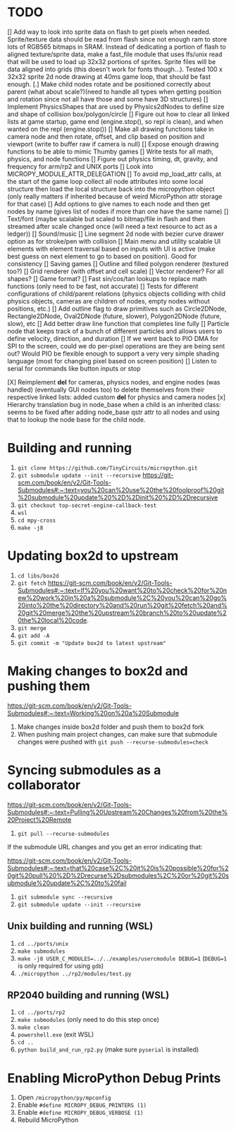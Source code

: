 # TODO
[] Add way to look into sprite data on flash to get pixels when needed. Sprite/texture data should be read from flash since not enough ram to store lots of RGB565 bitmaps in SRAM. Instead of dedicating a portion of flash to aligned texture/sprite data, make a fast_file module that uses lfs/unix read that will be used to load up 32x32 portions of sprites. Sprite files will be data aligned into grids (this doesn't work for fonts though...). Tested 100 x 32x32 sprite 2d node drawing at 40ms game loop, that should be fast enough.
[.] Make child nodes rotate and be positioned correctly about parent (what about scale?)(need to handle all types when getting position and rotation since not all have those and some have 3D structures)
[] Implement PhysicsShapes that are used by Physics2dNodes to define size and shape of collision box/polygon/circle
[] Figure out how to clear all linked lists at game startup, game end (engine.stop(), so repl is clean), and when wanted on the repl (engine.stop())
[] Make all drawing functions take in camera node and then rotate, offset, and clip based on position and viewport (write to buffer raw if camera is null)
[] Expose enough drawing functions to be able to mimic Thumby games
[] Write tests for all math, physics, and node functions
[] Figure out physics timing, dt, gravity, and frequency for arm/rp2 and UNIX ports
[] Look into MICROPY_MODULE_ATTR_DELEGATION
[] To avoid mp_load_attr calls, at the start of the game loop collect all node attributes into some local structure then load the local structure back into the micropython object (only really matters if inherited because of weird MicroPython attr storage for that case)
[] Add options to give names to each node and then get nodes by name (gives list of nodes if more than one have the same name)
[] Text/font (maybe scalable but scaled to bitmap/file in flash and then streamed after scale changed once (will need a text resource to act as a ledger))
[] Sound/music
[] Line segment 2d node with bezier curve drawer option as for stroke/pen with collision
[] Main menu and utility scalable UI elements with element traversal based on inputs with UI is active (make best guess on next element to go to based on position). Good for consistency
[] Saving games
[] Outline and filled polygon renderer (textured too?)
[] Grid renderer (with offset and cell scale)
[] Vector renderer? For all shapes?
[] Game format?
[] Fast sin/cos/tan lookups to replace math functions (only need to be fast, not accurate)
[] Tests for different configurations of child/parent relations (physics objects colliding with child physics objects, cameras are children of nodes, empty nodes without positions, etc.)
[] Add outline flag to draw primitives such as Circle2DNode, Rectangle2DNode, Oval2DNode (future, slower), Polygon2DNode (future, slow), etc
[] Add better draw line function that completes line fully
[] Particle node that keeps track of a bunch of different particles and allows users to define velocity, direction, and duration
[] If we went back to PIO DMA for SPI to the screen, could we do per-pixel operations are they are being sent out? Would PIO be flexible enough to support a very very simple shading language (most for changing pixel based on screen position)
[] Listen to serial for commands like button inputs or stop

[X] Reimplement __del__ for cameras, physics nodes, and engine nodes (was handled) (eventually GUI nodes too) to delete themselves from their respective linked lists: added custom __del__ for physics and camera nodes
[x] Hierarchy translation bug in node_base when a child is an inherited class: seems to be fixed after adding node_base qstr attr to all nodes and using that to lookup the node base for the child node.


# Building and running
1. `git clone https://github.com/TinyCircuits/micropython.git`
2. `git submodule update --init --recursive` https://git-scm.com/book/en/v2/Git-Tools-Submodules#:~:text=you%20can%20use%20the%20foolproof%20git%20submodule%20update%20%2D%2Dinit%20%2D%2Drecursive
3. `git checkout top-secret-engine-callback-test`
4. `wsl`
5. `cd mpy-cross`
6. `make -j8`

# Updating box2d to upstream
1. `cd libs/box2d`
2. `git fetch` https://git-scm.com/book/en/v2/Git-Tools-Submodules#:~:text=If%20you%20want%20to%20check%20for%20new%20work%20in%20a%20submodule%2C%20you%20can%20go%20into%20the%20directory%20and%20run%20git%20fetch%20and%20git%20merge%20the%20upstream%20branch%20to%20update%20the%20local%20code.
3. `git merge`
4. `git add -A`
5. `git commit -m "Update box2d to latest upstream"`

# Making changes to box2d and pushing them

https://git-scm.com/book/en/v2/Git-Tools-Submodules#:~:text=Working%20on%20a%20Submodule

1. Make changes inside box2d folder and push them to box2d fork
2. When pushing main project changes, can make sure that submodule changes were pushed with `git push --recurse-submodules=check`

# Syncing submodules as a collaborator

https://git-scm.com/book/en/v2/Git-Tools-Submodules#:~:text=Pulling%20Upstream%20Changes%20from%20the%20Project%20Remote

1. `git pull --recurse-submodules`

If the submodule URL changes and you get an error indicating that:

https://git-scm.com/book/en/v2/Git-Tools-Submodules#:~:text=that%20case%2C%20it%20is%20possible%20for%20git%20pull%20%2D%2Drecurse%2Dsubmodules%2C%20or%20git%20submodule%20update%2C%20to%20fail

1. `git submodule sync --recursive`
2. `git submodule update --init --recursive`

## Unix building and running (WSL)
1. `cd ../ports/unix`
2. `make submodules`
3. `make -j8 USER_C_MODULES=../../examples/usercmodule DEBUG=1` (`DEBUG=1` is only required for using `gdb`)
4. `./micropython ../rp2/modules/test.py`

## RP2040 building and running (WSL)
1. `cd ../ports/rp2`
2. `make submodules` (only need to do this step once)
3. `make clean`
4. `powershell.exe` (exit WSL)
5. `cd ..`
6. `python build_and_run_rp2.py` (make sure `pyserial` is installed)

# Enabling MicroPython Debug Prints
1. Open `/micropython/py/mpconfig`
2. Enable `#define MICROPY_DEBUG_PRINTERS (1)`
3. Enable `#define MICROPY_DEBUG_VERBOSE (1)`
4. Rebuild MicroPython